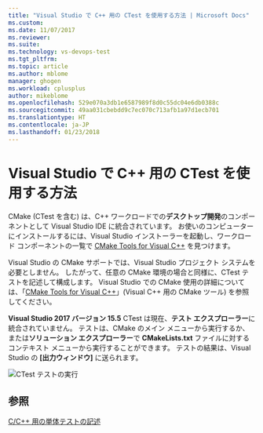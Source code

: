 ```yaml
---
title: "Visual Studio で C++ 用の CTest を使用する方法 | Microsoft Docs"
ms.custom: 
ms.date: 11/07/2017
ms.reviewer: 
ms.suite: 
ms.technology: vs-devops-test
ms.tgt_pltfrm: 
ms.topic: article
ms.author: mblome
manager: ghogen
ms.workload: cplusplus
author: mikeblome
ms.openlocfilehash: 529e070a3db1e6587989f8d0c55dc04e6db0388c
ms.sourcegitcommit: 49aa031cbebdd9c7ec070c713afb1a97d1ecb701
ms.translationtype: HT
ms.contentlocale: ja-JP
ms.lasthandoff: 01/23/2018
---
```

# <a name="how-to-use-ctest-for-c-in-visual-studio"></a>Visual Studio で C++ 用の CTest を使用する方法
CMake (CTest を含む) は、C++ ワークロードでの**デスクトップ開発**のコンポーネントとして Visual Studio IDE に統合されています。 お使いのコンピューターにインストールするには、Visual Studio インストーラーを起動し、ワークロード コンポーネントの一覧で [CMake Tools for Visual C++](/cpp/ide/cmake-tools-for-visual-cpp) を見つけます。

Visual Studio の CMake サポートでは、Visual Studio プロジェクト システムを必要としません。 したがって、任意の CMake 環境の場合と同様に、CTest テストを記述して構成します。 Visual Studio での CMake 使用の詳細については、「[CMake Tools for Visual C++](/cpp/ide/cmake-tools-for-visual-cpp)」(Visual C++ 用の CMake ツール) を参照してください。

**Visual Studio 2017 バージョン 15.5** CTest は現在、**テスト エクスプローラー**に統合されていません。 テストは、CMake のメイン メニューから実行するか、または**ソリューション エクスプローラー**で **CMakeLists.txt** ファイルに対するコンテキスト メニューから実行することができます。 テストの結果は、Visual Studio の **[出力ウィンドウ]** に送られます。

![CTest テストの実行](media/cpp-cmake-run-tests.png "CTest テストの実行")

## <a name="see-also"></a>参照
[C/C++ 用の単体テストの記述](writing-unit-tests-for-c-cpp.md)